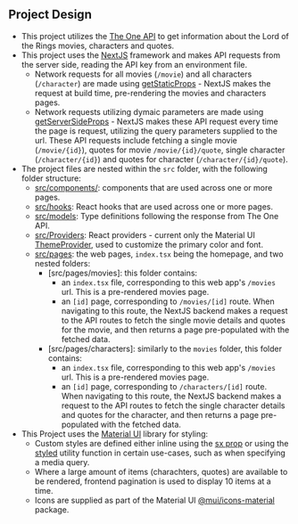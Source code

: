 ## Project Design

- This project utilizes the [The One API](https://the-one-api.dev/) to get information about the Lord of the Rings movies, characters and quotes.
- This project uses the [NextJS](https://nextjs.org/) framework and makes API requests from the server side, reading the API key from an environment file.
  - Network requests for all movies (`/movie`) and all characters (`/character`) are made using [getStaticProps](https://nextjs.org/docs/basic-features/data-fetching/get-static-props) - NextJS makes the request at build time, pre-rendering the movies and characters pages.
  - Network requests utilizing dymaic parameters are made using [getServerSideProps](https://nextjs.org/docs/basic-features/data-fetching/get-server-side-props) - NextJS makes these API request every time the page is request, utilizing the query parameters supplied to the url. These API requests include fetching a single movie (`/movie/{id}`), quotes for movie `/movie/{id}/quote`, single character (`/character/{id}`) and quotes for character (`/character/{id}/quote`).
- The project files are nested within the `src` folder, with the following folder structure:
  - [src/components/](src/components/): components that are used across one or more pages.
  - [src/hooks](src/hooks/): React hooks that are used across one or more pages.
  - [src/models](src/models/): Type definitions following the response from The One API.
  - [src/Providers](src/providers/): React providers - current only the Material UI [ThemeProvider](https://mui.com/material-ui/customization/theming/#theme-provider), used to customize the primary color and font.
  - [src/pages](src/pages): the web pages, `index.tsx` being the homepage, and two nested folders:
    - [src/pages/movies]: this folder contains:
      - an `index.tsx` file, corresponding to this web app's `/movies` url. This is a pre-rendered movies page.
      - an `[id]` page, corresponding to `/movies/[id]` route. When navigating to this route, the NextJS backend makes a request to the API routes to fetch the single movie details and quotes for the movie, and then returns a page pre-populated with the fetched data.
    - [src/pages/characters]: similarly to the `movies` folder, this folder contains:
      - an `index.tsx` file, corresponding to this web app's `/movies` url. This is a pre-rendered movies page.
      - an `[id]` page, corresponding to `/characters/[id]` route. When navigating to this route, the NextJS backend makes a request to the API routes to fetch the single character details and quotes for the character, and then returns a page pre-populated with the fetched data.
- This Project uses the [Material UI](https://mui.com/material-ui/getting-started/overview/) library for styling:
  - Custom styles are defined either inline using the [sx prop](https://mui.com/system/getting-started/the-sx-prop/) or using the [styled](https://mui.com/system/styled/) utility function in certain use-cases, such as when specifying a media query.
  - Where a large amount of items (charachters, quotes) are available to be rendered, frontend pagination is used to display 10 items at a time.
  - Icons are supplied as part of the Material UI [@mui/icons-material](https://mui.com/material-ui/material-icons/) package.
